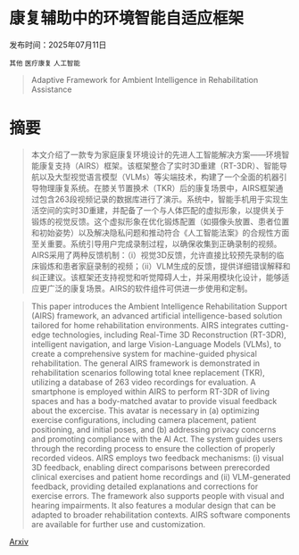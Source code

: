 # 康复辅助中的环境智能自适应框架

发布时间：2025年07月11日

`其他` `医疗康复` `人工智能`

> Adaptive Framework for Ambient Intelligence in Rehabilitation Assistance

# 摘要

> 本文介绍了一款专为家庭康复环境设计的先进人工智能解决方案——环境智能康复支持（AIRS）框架。该框架整合了实时3D重建（RT-3DR）、智能导航以及大型视觉语言模型（VLMs）等尖端技术，构建了一个全面的机器引导物理康复系统。在膝关节置换术（TKR）后的康复场景中，AIRS框架通过包含263段视频记录的数据库进行了演示。系统中，智能手机用于实现生活空间的实时3D重建，并配备了一个与人体匹配的虚拟形象，以提供关于锻炼的视觉反馈。这个虚拟形象在优化锻炼配置（如摄像头放置、患者位置和初始姿势）以及解决隐私问题和推动符合《人工智能法案》的合规性方面至关重要。系统引导用户完成录制过程，以确保收集到正确录制的视频。AIRS采用了两种反馈机制：（i）视觉3D反馈，允许直接比较预先录制的临床锻炼和患者家庭录制的视频；（ii）VLM生成的反馈，提供详细错误解释和纠正建议。该框架还支持视觉和听觉障碍人士，并采用模块化设计，能够适应更广泛的康复场景。AIRS的软件组件可供进一步使用和定制。

> This paper introduces the Ambient Intelligence Rehabilitation Support (AIRS) framework, an advanced artificial intelligence-based solution tailored for home rehabilitation environments. AIRS integrates cutting-edge technologies, including Real-Time 3D Reconstruction (RT-3DR), intelligent navigation, and large Vision-Language Models (VLMs), to create a comprehensive system for machine-guided physical rehabilitation. The general AIRS framework is demonstrated in rehabilitation scenarios following total knee replacement (TKR), utilizing a database of 263 video recordings for evaluation. A smartphone is employed within AIRS to perform RT-3DR of living spaces and has a body-matched avatar to provide visual feedback about the excercise. This avatar is necessary in (a) optimizing exercise configurations, including camera placement, patient positioning, and initial poses, and (b) addressing privacy concerns and promoting compliance with the AI Act. The system guides users through the recording process to ensure the collection of properly recorded videos. AIRS employs two feedback mechanisms: (i) visual 3D feedback, enabling direct comparisons between prerecorded clinical exercises and patient home recordings and (ii) VLM-generated feedback, providing detailed explanations and corrections for exercise errors. The framework also supports people with visual and hearing impairments. It also features a modular design that can be adapted to broader rehabilitation contexts. AIRS software components are available for further use and customization.

[Arxiv](https://arxiv.org/abs/2507.08624)